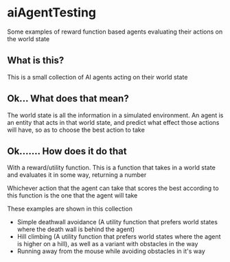 # aiAgentTesting
Some examples of reward function based agents evaluating their actions on the world state
## What is this?
This is a small collection of AI agents acting on their world state
## Ok... What does that mean?
The world state is all the information in a simulated environment. An agent is an entity that acts in that world state, and predict what effect those actions will have, so as to choose the best action to take
## Ok....... How does it do that
With a reward/utility function. This is a function that takes in a world state and evaluates it in some way, returning a number

Whichever action that the agent can take that scores the best according to this function is the one that the agent will take

These examples are shown in this collection

- Simple deathwall avoidance (A utility function that prefers world states where the death wall is behind the agent)
- Hill climbing (A utility function that prefers world states where the agent is higher on a hill), as well as a variant with obstacles in the way
- Running away from the mouse while avoiding obstacles in it's way
